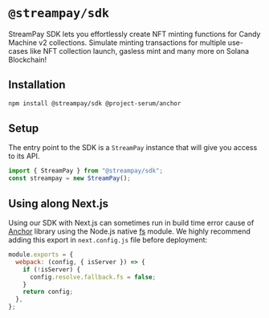 # `@streampay/sdk`

StreamPay SDK lets you effortlessly create NFT minting functions for Candy Machine v2 collections. Simulate minting transactions for multiple use-cases like NFT collection launch, gasless mint and many more on Solana Blockchain!

## Installation

```bash
npm install @streampay/sdk @project-serum/anchor
```

## Setup

The entry point to the SDK is a `StreamPay` instance that will give you access to its API.

```ts
import { StreamPay } from "@streampay/sdk";
const streampay = new StreamPay();
```

## Using along Next.js

Using our SDK with Next.js can sometimes run in build time error cause of [Anchor](https://npmjs.com/package/@project-serum/anchor) library using the Node.js native [fs](https://nodejs.org/api/fs.html) module. We highly recommend adding this export in `next.config.js` file before deployment:

```js
module.exports = {
  webpack: (config, { isServer }) => {
    if (!isServer) {
      config.resolve.fallback.fs = false;
    }
    return config;
  },
};
```
